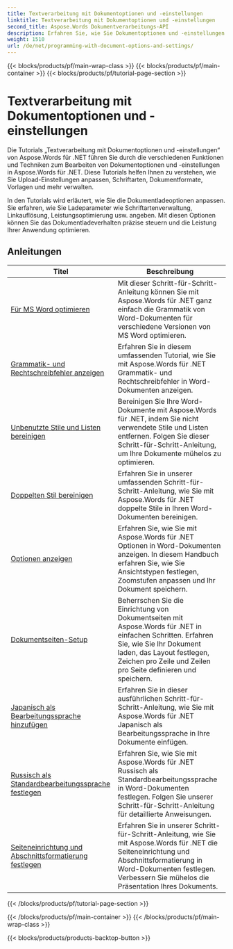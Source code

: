 ```yaml
---
title: Textverarbeitung mit Dokumentoptionen und -einstellungen
linktitle: Textverarbeitung mit Dokumentoptionen und -einstellungen
second_title: Aspose.Words Dokumentverarbeitungs-API
description: Erfahren Sie, wie Sie Dokumentoptionen und -einstellungen verwenden, um das Verhalten von Word-Dokumenten mit Aspose.Words für .NET anzupassen und zu steuern. Die Tutorials führen Sie durch die verschiedenen Funktionen wie Dokumenteigenschaften.
weight: 1510
url: /de/net/programming-with-document-options-and-settings/
---
```


{{< blocks/products/pf/main-wrap-class >}}
{{< blocks/products/pf/main-container >}}
{{< blocks/products/pf/tutorial-page-section >}}

# Textverarbeitung mit Dokumentoptionen und -einstellungen

Die Tutorials „Textverarbeitung mit Dokumentoptionen und -einstellungen“ von Aspose.Words für .NET führen Sie durch die verschiedenen Funktionen und Techniken zum Bearbeiten von Dokumentoptionen und -einstellungen in Aspose.Words für .NET. Diese Tutorials helfen Ihnen zu verstehen, wie Sie Upload-Einstellungen anpassen, Schriftarten, Dokumentformate, Vorlagen und mehr verwalten.

In den Tutorials wird erläutert, wie Sie die Dokumentladeoptionen anpassen. Sie erfahren, wie Sie Ladeparameter wie Schriftartenverwaltung, Linkauflösung, Leistungsoptimierung usw. angeben. Mit diesen Optionen können Sie das Dokumentladeverhalten präzise steuern und die Leistung Ihrer Anwendung optimieren.

 ## Anleitungen
| Titel | Beschreibung |
| --- | --- |
| [Für MS Word optimieren](./optimize-for-ms-word/) | Mit dieser Schritt-für-Schritt-Anleitung können Sie mit Aspose.Words für .NET ganz einfach die Grammatik von Word-Dokumenten für verschiedene Versionen von MS Word optimieren. |
| [Grammatik- und Rechtschreibfehler anzeigen](./show-grammatical-and-spelling-errors/) | Erfahren Sie in diesem umfassenden Tutorial, wie Sie mit Aspose.Words für .NET Grammatik- und Rechtschreibfehler in Word-Dokumenten anzeigen. |
| [Unbenutzte Stile und Listen bereinigen](./cleanup-unused-styles-and-lists/) | Bereinigen Sie Ihre Word-Dokumente mit Aspose.Words für .NET, indem Sie nicht verwendete Stile und Listen entfernen. Folgen Sie dieser Schritt-für-Schritt-Anleitung, um Ihre Dokumente mühelos zu optimieren. |
| [Doppelten Stil bereinigen](./cleanup-duplicate-style/) | Erfahren Sie in unserer umfassenden Schritt-für-Schritt-Anleitung, wie Sie mit Aspose.Words für .NET doppelte Stile in Ihren Word-Dokumenten bereinigen. |
| [Optionen anzeigen](./view-options/) | Erfahren Sie, wie Sie mit Aspose.Words für .NET Optionen in Word-Dokumenten anzeigen. In diesem Handbuch erfahren Sie, wie Sie Ansichtstypen festlegen, Zoomstufen anpassen und Ihr Dokument speichern. |
| [Dokumentseiten-Setup](./document-page-setup/) | Beherrschen Sie die Einrichtung von Dokumentseiten mit Aspose.Words für .NET in einfachen Schritten. Erfahren Sie, wie Sie Ihr Dokument laden, das Layout festlegen, Zeichen pro Zeile und Zeilen pro Seite definieren und speichern. |
| [Japanisch als Bearbeitungssprache hinzufügen](./add-japanese-as-editing-languages/) | Erfahren Sie in dieser ausführlichen Schritt-für-Schritt-Anleitung, wie Sie mit Aspose.Words für .NET Japanisch als Bearbeitungssprache in Ihre Dokumente einfügen. |
| [Russisch als Standardbearbeitungssprache festlegen](./set-russian-as-default-editing-language/) | Erfahren Sie, wie Sie mit Aspose.Words für .NET Russisch als Standardbearbeitungssprache in Word-Dokumenten festlegen. Folgen Sie unserer Schritt-für-Schritt-Anleitung für detaillierte Anweisungen. |
| [Seiteneinrichtung und Abschnittsformatierung festlegen](./set-page-setup-and-section-formatting/) | Erfahren Sie in unserer Schritt-für-Schritt-Anleitung, wie Sie mit Aspose.Words für .NET die Seiteneinrichtung und Abschnittsformatierung in Word-Dokumenten festlegen. Verbessern Sie mühelos die Präsentation Ihres Dokuments. |
{{< /blocks/products/pf/tutorial-page-section >}}

{{< /blocks/products/pf/main-container >}}
{{< /blocks/products/pf/main-wrap-class >}}

{{< blocks/products/products-backtop-button >}}
